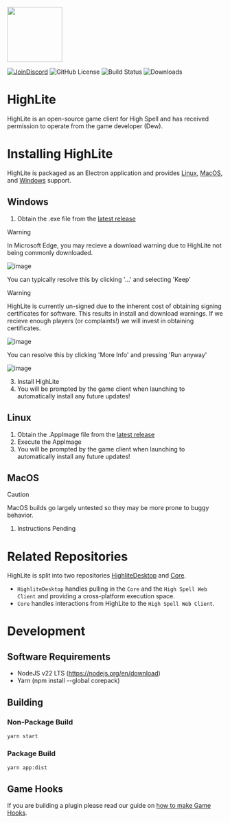 <p><img src="https://github.com/user-attachments/assets/da5bb809-3949-4854-99e4-1619022444e7" width="128"/></p>
<p>
  <a href="https://discord.gg/highspell"><img alt="JoinDiscord" src="https://img.shields.io/badge/Discord-Join_Us-purple?style=flat&logo=Discord&label=Discord"/></a>
  <img alt="GitHub License" src="https://img.shields.io/github/license/Highl1te/HighliteDesktop">
  <img alt="Build Status" src="https://img.shields.io/github/actions/workflow/status/Highl1te/HighliteDesktop/main.yml"> 
  <img alt="Downloads" src="https://img.shields.io/github/downloads/Highl1te/HighliteDesktop/latest/total?label=Downloads&color=blue">
</p>

# HighLite
HighLite is an open-source game client for High Spell and has received permission to operate from the game developer (Dew).

# Installing HighLite
HighLite is packaged as an Electron application and provides [Linux](#Linux), [MacOS](#MacOS), and [Windows](#Windows) support.

## Windows
1. Obtain the .exe file from the [latest release](https://github.com/Highl1te/HighliteDesktop/releases/latest)
> [!WARNING]
> In Microsoft Edge, you may recieve a download warning due to HighLite not being commonly downloaded.
> 
> ![image](https://github.com/user-attachments/assets/8dd15f93-29c4-42a8-966b-1bd8a83fa66c)
> 
> You can typically resolve this by clicking '...' and selecting 'Keep'


> [!WARNING]
> HighLite is currently un-signed due to the inherent cost of obtaining signing certificates for software. This results in install and download warnings.
> If we recieve enough players (or complaints!) we will invest in obtaining certificates.
> 
> ![image](https://github.com/user-attachments/assets/90651443-a7ed-42b1-8e60-60af2a54fbf1)
>
> You can resolve this by clicking 'More Info' and pressing 'Run anyway'
> 
> ![image](https://github.com/user-attachments/assets/f1537d49-7aac-4344-ba6a-77a01339e63f)
> 

3. Install HighLite
4. You will be prompted by the game client when launching to automatically install any future updates!
## Linux
1. Obtain the .AppImage file from the [latest release](https://github.com/Highl1te/HighliteDesktop/releases/latest)
2. Execute the AppImage
3. You will be prompted by the game client when launching to automatically install any future updates!
## MacOS
> [!CAUTION]
> MacOS builds go largely untested so they may be more prone to buggy behavior.

1. Instructions Pending





# Related Repositories
HighLite is split into two repositories [HighliteDesktop](https://github.com/Highl1te/HighliteDesktop) and [Core](https://github.com/Highl1te/Core).

 - `HighliteDesktop` handles pulling in the `Core` and the `High Spell Web Client` and providing a cross-platform execution space.
 - `Core` handles interactions from HighLite to the `High Spell Web Client`.

# Development
## Software Requirements
- NodeJS v22 LTS (https://nodejs.org/en/download)
- Yarn (npm install --global corepack)

## Building
### Non-Package Build
`yarn start`
### Package Build
`yarn app:dist`


## Game Hooks
If you are building a plugin please read our guide on [how to make Game Hooks](https://github.com/Highl1te/Core/blob/main/docs/gamehooks.md).